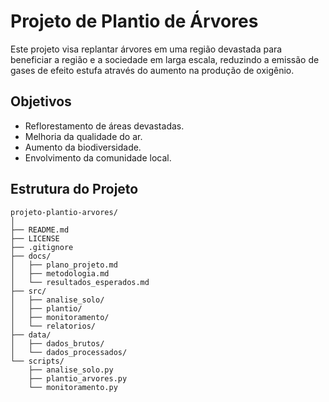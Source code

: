 # Projeto de Plantio de Árvores

Este projeto visa replantar árvores em uma região devastada para beneficiar a região e a sociedade em larga escala, reduzindo a emissão de gases de efeito estufa através do aumento na produção de oxigênio.

## Objetivos

- Reflorestamento de áreas devastadas.
- Melhoria da qualidade do ar.
- Aumento da biodiversidade.
- Envolvimento da comunidade local.

## Estrutura do Projeto

```plaintext
projeto-plantio-arvores/
│
├── README.md
├── LICENSE
├── .gitignore
├── docs/
│   ├── plano_projeto.md
│   ├── metodologia.md
│   └── resultados_esperados.md
├── src/
│   ├── analise_solo/
│   ├── plantio/
│   ├── monitoramento/
│   └── relatorios/
├── data/
│   ├── dados_brutos/
│   └── dados_processados/
└── scripts/
    ├── analise_solo.py
    ├── plantio_arvores.py
    └── monitoramento.py
